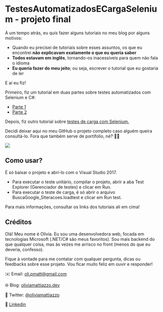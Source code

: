# TestesAutomatizadosECargaSelenium - projeto final

À um tempo atrás, eu quis fazer alguns tutoriais no meu blog por alguns motivos:
* Quando eu precisei de tutoriais sobre esses assuntos, os que eu encontrei **não explicavam exatamente o que eu queria saber**
* **Todos estavam em inglês**, tornando-os inacessíveis para quem não fala o idioma
* **Eu queria fazer do meu jeito**; ou seja, escrever o tutorial que eu gostaria de ler

E aí eu fiz!

Primeiro, fiz um tutorial em duas partes sobre testes automatizados com Selenium e C#:
* [Parte 1](https://oliviamattiazzo.dev/2020/06/14/testes-automatizados-com-c-e-selenium-parte-1/)
* [Parte 2](https://oliviamattiazzo.dev/2020/06/30/testes-automatizados-com-c-e-selenium-parte-2/)

Depois, fiz outro tutorial sobre [testes de carga com Selenium.](https://oliviamattiazzo.dev/2020/07/10/criando-testes-de-carga-no-visual-studio-com-selenium/)

Decidi deixar aqui no meu GitHub o projeto completo caso alguém queira consultá-lo. Fora que também serve de portifolio, né? :woman_shrugging:

<img src="https://img.shields.io/static/v1?label=Visual Studio&message=2017&color=blue&logo=visual-studio-code">

## Como usar?
É só baixar o projeto e abrí-lo com o Visual Studio 2017.
* Para executar o teste unitário, compilar o projeto, abrir a aba Test Explorer (Gerenciador de testes) e clicar em Run.
* Para executar o teste de carga, é só abrir o arquivo BuscaGoogle_5Iteracoes.loadtest e clicar em Run test.

Para mais informações, consultar os links dos tutoriais ali em cima!

## Créditos

Olá! Meu nome é Olivia. Eu sou uma desenvolvedora web, focada em tecnologias Microsoft (.NET/C# são meus favoritos). Sou mais backend do que qualquer coisa, mas às vezes me arrisco no front (menos do que eu deveria, confesso).

Fique à vontade para me contatar com qualquer pergunta, dicas ou feedbacks sobre esse projeto. Vou ficar muito feliz em ouvir e responder!

:envelope: Email: oli.pmatt@gmail.com

:globe_with_meridians: Blog: [oliviamattiazzo.dev](http://oliviamattiazzo.dev/)

:hatched_chick: Twitter: [@oliviamattiazzo](https://twitter.com/oliviamattiazzo)

:iphone: [Linkedin](https://www.linkedin.com/in/olivia-pachele-mattiazzo-433a8711b/)